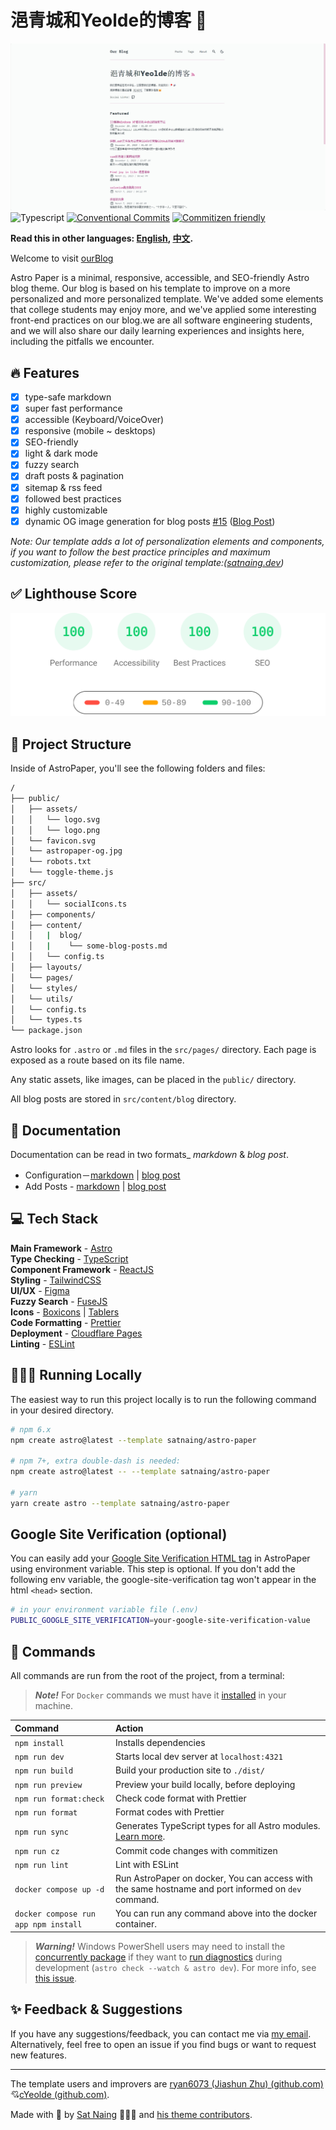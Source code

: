 # 浥青城和Yeolde的博客 📄

![BlogPaper](public/OurBlog-og.jpg)
![Typescript](https://img.shields.io/badge/TypeScript-007ACC?style=for-the-badge&logo=typescript&logoColor=white)
[![Conventional Commits](https://img.shields.io/badge/Conventional%20Commits-1.0.0-%23FE5196?logo=conventionalcommits&logoColor=white&style=for-the-badge)](https://conventionalcommits.org)
[![Commitizen friendly](https://img.shields.io/badge/commitizen-friendly-brightgreen.svg?style=for-the-badge)](http://commitizen.github.io/cz-cli/)

**Read this in other languages: [English](README.md), [中文](README_zh.md).**

Welcome to visit [ourBlog](https://yeolde.fun)

Astro Paper is a minimal, responsive, accessible, and SEO-friendly Astro blog theme. Our blog is based on his template to improve on a more personalized and more personalized template. We've added some elements that college students may enjoy more, and we've applied some interesting front-end practices on our blog.we are all software engineering students, and we will also share our daily learning experiences and insights here, including the pitfalls we encounter.

## 🔥 Features

- [x] type-safe markdown
- [x] super fast performance
- [x] accessible (Keyboard/VoiceOver)
- [x] responsive (mobile ~ desktops)
- [x] SEO-friendly
- [x] light & dark mode
- [x] fuzzy search
- [x] draft posts & pagination
- [x] sitemap & rss feed
- [x] followed best practices
- [x] highly customizable
- [x] dynamic OG image generation for blog posts [#15](https://github.com/satnaing/astro-paper/pull/15) ([Blog Post](https://astro-paper.pages.dev/posts/dynamic-og-image-generation-in-astropaper-blog-posts/))

_Note: Our template adds a lot of personalization elements and components, if you want to follow the best practice principles and maximum customization, please refer to the original template:([satnaing.dev](https://github.com/satnaing/satnaing.dev/tree/deployment))_

## ✅ Lighthouse Score

<p >
  <a href="https://pagespeed.web.dev/report?url=https%3A%2F%2Fastro-paper.pages.dev%2F&form_factor=desktop">
    <img width="710" alt="AstroPaper Lighthouse Score" src="AstroPaper-lighthouse-score.svg">
  </a>
</p>


## 🚀 Project Structure

Inside of AstroPaper, you'll see the following folders and files:

```bash
/
├── public/
│   ├── assets/
│   │   └── logo.svg
│   │   └── logo.png
│   └── favicon.svg
│   └── astropaper-og.jpg
│   └── robots.txt
│   └── toggle-theme.js
├── src/
│   ├── assets/
│   │   └── socialIcons.ts
│   ├── components/
│   ├── content/
│   │   |  blog/
│   │   |    └── some-blog-posts.md
│   │   └── config.ts
│   ├── layouts/
│   └── pages/
│   └── styles/
│   └── utils/
│   └── config.ts
│   └── types.ts
└── package.json
```

Astro looks for `.astro` or `.md` files in the `src/pages/` directory. Each page is exposed as a route based on its file name.

Any static assets, like images, can be placed in the `public/` directory.

All blog posts are stored in `src/content/blog` directory.

## 📖 Documentation

Documentation can be read in two formats\_ _markdown_ & _blog post_.

- Configuration－[markdown](src/content/blog/astropaper配置主题.md) | [blog post](https://yeolde.fun/posts/astropaper配置主题/)
- Add Posts - [markdown](src/content/blog/astropaper创建新文章.md) | [blog post](https://yeolde.fun/posts/astropaper创建新文章/)

## 💻 Tech Stack

**Main Framework** - [Astro](https://astro.build/)  
**Type Checking** - [TypeScript](https://www.typescriptlang.org/)  
**Component Framework** - [ReactJS](https://reactjs.org/)  
**Styling** - [TailwindCSS](https://tailwindcss.com/)  
**UI/UX** - [Figma](https://figma.com)  
**Fuzzy Search** - [FuseJS](https://fusejs.io/)  
**Icons** - [Boxicons](https://boxicons.com/) | [Tablers](https://tabler-icons.io/)  
**Code Formatting** - [Prettier](https://prettier.io/)  
**Deployment** - [Cloudflare Pages](https://pages.cloudflare.com/)  
**Linting** - [ESLint](https://eslint.org)

## 👨🏻‍💻 Running Locally

The easiest way to run this project locally is to run the following command in your desired directory.

```bash
# npm 6.x
npm create astro@latest --template satnaing/astro-paper

# npm 7+, extra double-dash is needed:
npm create astro@latest -- --template satnaing/astro-paper

# yarn
yarn create astro --template satnaing/astro-paper
```

## Google Site Verification (optional)

You can easily add your [Google Site Verification HTML tag](https://support.google.com/webmasters/answer/9008080#meta_tag_verification&zippy=%2Chtml-tag) in AstroPaper using environment variable. This step is optional. If you don't add the following env variable, the google-site-verification tag won't appear in the html `<head>` section.

```bash
# in your environment variable file (.env)
PUBLIC_GOOGLE_SITE_VERIFICATION=your-google-site-verification-value
```

## 🧞 Commands

All commands are run from the root of the project, from a terminal:

> **_Note!_** For `Docker` commands we must have it [installed](https://docs.docker.com/engine/install/) in your machine.

| Command                              | Action                                                       |
| :----------------------------------- | :----------------------------------------------------------- |
| `npm install`                        | Installs dependencies                                        |
| `npm run dev`                        | Starts local dev server at `localhost:4321`                  |
| `npm run build`                      | Build your production site to `./dist/`                      |
| `npm run preview`                    | Preview your build locally, before deploying                 |
| `npm run format:check`               | Check code format with Prettier                              |
| `npm run format`                     | Format codes with Prettier                                   |
| `npm run sync`                       | Generates TypeScript types for all Astro modules. [Learn more](https://docs.astro.build/en/reference/cli-reference/#astro-sync). |
| `npm run cz`                         | Commit code changes with commitizen                          |
| `npm run lint`                       | Lint with ESLint                                             |
| `docker compose up -d`               | Run AstroPaper on docker, You can access with the same hostname and port informed on `dev` command. |
| `docker compose run app npm install` | You can run any command above into the docker container.     |

> **_Warning!_** Windows PowerShell users may need to install the [concurrently package](https://www.npmjs.com/package/concurrently) if they want to [run diagnostics](https://docs.astro.build/en/reference/cli-reference/#astro-check) during development (`astro check --watch & astro dev`). For more info, see [this issue](https://github.com/satnaing/astro-paper/issues/113).

## ✨ Feedback & Suggestions

If you have any suggestions/feedback, you can contact me via [my email](mailto:2133361878@qq.com). Alternatively, feel free to open an issue if you find bugs or want to request new features.

---

The template users and improvers are [ryan6073 (Jiashun Zhu) (github.com)](https://github.com/ryan6073)💘[cYeolde (github.com)](https://github.com/cYeolde).

Made with 🤍 by [Sat Naing](https://satnaing.dev) 👨🏻‍💻 and [his theme contributors](https://github.com/satnaing/astro-paper/graphs/contributors).